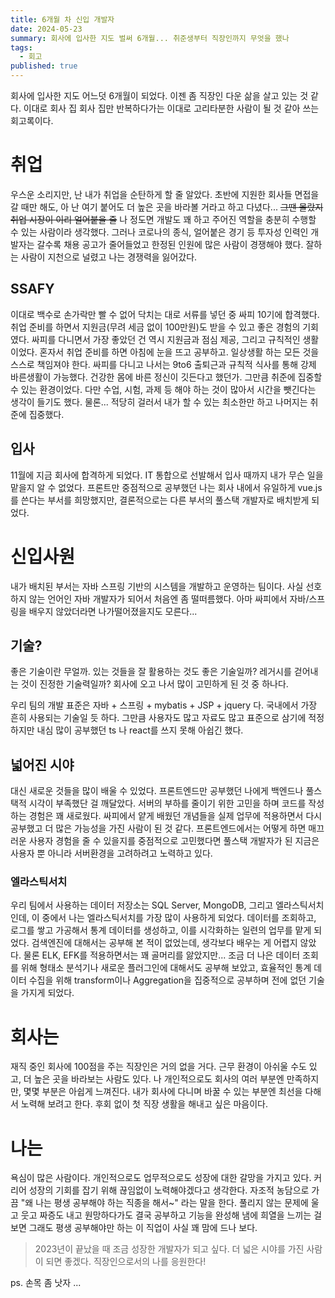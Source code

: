 ```yaml
---
title: 6개월 차 신입 개발자
date: 2024-05-23
summary: 회사에 입사한 지도 벌써 6개월... 취준생부터 직장인까지 무엇을 했나
tags:
  - 회고
published: true
---
```


회사에 입사한 지도 어느덧 6개월이 되었다. 이젠 좀 직장인 다운 삶을 살고 있는 것 같다. 이대로 회사 집 회사 집만 반복하다가는 이대로 고리타분한 사람이 될 것 같아 쓰는 회고록이다.

# 취업

우스운 소리지만, 난 내가 취업을 순탄하게 할 줄 알았다. 초반에 지원한 회사들 면접을 갈 때만 해도, 아 난 여기 붙어도 더 높은 곳을 바라볼 거라고 하고 다녔다... ~~그땐 몰랐지 취업 시장이 이리 얼어붙을 줄~~
나 정도면 개발도 꽤 하고 주어진 역할을 충분히 수행할 수 있는 사람이라 생각했다. 그러나 코로나의 종식, 얼어붙은 경기 등 투자성 인력인 개발자는 갈수록 채용 공고가 줄어들었고 한정된 인원에 많은 사람이 경쟁해야 했다. 잘하는 사람이 지천으로 널렸고 나는 경쟁력을 잃어갔다.

## SSAFY

이대로 백수로 손가락만 빨 수 없어 닥치는 대로 서류를 넣던 중 싸피 10기에 합격했다. 취업 준비를 하면서 지원금(무려 세금 없이 100만원)도 받을 수 있고 좋은 경험의 기회였다.
싸피를 다니면서 가장 좋았던 건 역시 지원금과 점심 제공, 그리고 규칙적인 생활이었다. 혼자서 취업 준비를 하면 아침에 눈을 뜨고 공부하고. 일상생활 하는 모든 것을 스스로 책임져야 한다. 싸피를 다니고 나서는 9to6 출퇴근과 규칙적 식사를 통해 강제 바른생활이 가능했다. 건강한 몸에 바른 정신이 깃든다고 했던가. 그만큼 취준에 집중할 수 있는 환경이었다.
다만 수업, 시험, 과제 등 해야 하는 것이 많아서 시간을 뺏긴다는 생각이 들기도 했다. 물론... 적당히 걸러서 내가 할 수 있는 최소한만 하고 나머지는 취준에 집중했다.

## 입사

11월에 지금 회사에 합격하게 되었다. IT 통합으로 선발해서 입사 때까지 내가 무슨 일을 맡을지 알 수 없었다. 프론트만 중점적으로 공부했던 나는 회사 내에서 유일하게 vue.js를 쓴다는 부서를 희망했지만, 결론적으로는 다른 부서의 풀스택 개발자로 배치받게 되었다.

# 신입사원

내가 배치된 부서는 자바 스프링 기반의 시스템을 개발하고 운영하는 팀이다. 사실 선호하지 않는 언어인 자바 개발자가 되어서 처음엔 좀 떨떠름했다. 아마 싸피에서 자바/스프링을 배우지 않았더라면 나가떨어졌을지도 모른다...

## 기술?

좋은 기술이란 무얼까. 있는 것들을 잘 활용하는 것도 좋은 기술일까? 레거시를 걷어내는 것이 진정한 기술력일까? 회사에 오고 나서 많이 고민하게 된 것 중 하나다.

우리 팀의 개발 표준은 자바 + 스프링 + mybatis + JSP + jquery 다. 국내에서 가장 흔히 사용되는 기술일 듯 하다. 그만큼 사용자도 많고 자료도 많고 표준으로 삼기에 적정하지만 내심 많이 공부했던 ts 나 react를 쓰지 못해 아쉽긴 했다.

## 넓어진 시야

대신 새로운 것들을 많이 배울 수 있었다. 프론트엔드만 공부했던 나에게 백엔드나 풀스택적 시각이 부족했단 걸 깨달았다. 서버의 부하를 줄이기 위한 고민을 하며 코드를 작성하는 경험은 꽤 새로웠다. 싸피에서 얕게 배웠던 개념들을 실제 업무에 적용하면서 다시 공부했고 더 많은 가능성을 가진 사람이 된 것 같다. 프론트엔드에서는 어떻게 하면 매끄러운 사용자 경험을 줄 수 있을지를 중점적으로 고민했다면 풀스택 개발자가 된 지금은 사용자 뿐 아니라 서버환경을 고려하려고 노력하고 있다.

### 엘라스틱서치

우리 팀에서 사용하는 데이터 저장소는 SQL Server, MongoDB, 그리고 엘라스틱서치인데, 이 중에서 나는 엘라스틱서치를 가장 많이 사용하게 되었다. 데이터를 조회하고, 로그를 쌓고 가공해서 통계 데이터를 생성하고, 이를 시각화하는 일련의 업무를 맡게 되었다.
검색엔진에 대해서는 공부해 본 적이 없었는데, 생각보다 배우는 게 어렵지 않았다. 물론 ELK, EFK를 적용하면서는 꽤 골머리를 앓았지만...
조금 더 나은 데이터 조회를 위해 형태소 분석기나 새로운 플러그인에 대해서도 공부해 보았고, 효율적인 통계 데이터 수집을 위해 transform이나 Aggregation을 집중적으로 공부하며 전에 없던 기술을 가지게 되었다.

# 회사는

재직 중인 회사에 100점을 주는 직장인은 거의 없을 거다. 근무 환경이 아쉬울 수도 있고, 더 높은 곳을 바라보는 사람도 있다. 나 개인적으로도 회사의 여러 부분엔 만족하지만, 몇몇 부분은 아쉽게 느껴진다. 내가 회사에 다니며 바꿀 수 있는 부분엔 최선을 다해서 노력해 보려고 한다. 후회 없이 첫 직장 생활을 해내고 싶은 마음이다.

# 나는

욕심이 많은 사람이다. 개인적으로도 업무적으로도 성장에 대한 갈망을 가지고 있다. 커리어 성장의 기회를 잡기 위해 끊임없이 노력해야겠다고 생각한다.
자조적 농담으로 가끔 "왜 나는 평생 공부해야 하는 직종을 해서~" 라는 말을 한다. 풀리지 않는 문제에 울고 웃고 짜증도 내고 원망하다가도 결국 공부하고 기능을 완성해 냄에 희열을 느끼는 걸 보면 그래도 평생 공부해야만 하는 이 직업이 사실 꽤 맘에 드나 보다.

> 2023년이 끝났을 때 조금 성장한 개발자가 되고 싶다. 더 넓은 시야를 가진 사람이 되면 좋겠다.
> 직장인으로서의 나를 응원한다!

ps. 손목 좀 낫자 ...
